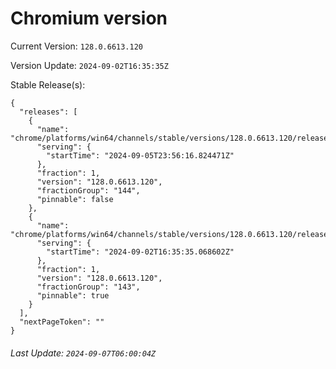 # Chromium version

Current Version: `128.0.6613.120`

Version Update: `2024-09-02T16:35:35Z`

Stable Release(s):
```
{
  "releases": [
    {
      "name": "chrome/platforms/win64/channels/stable/versions/128.0.6613.120/releases/1725580576",
      "serving": {
        "startTime": "2024-09-05T23:56:16.824471Z"
      },
      "fraction": 1,
      "version": "128.0.6613.120",
      "fractionGroup": "144",
      "pinnable": false
    },
    {
      "name": "chrome/platforms/win64/channels/stable/versions/128.0.6613.120/releases/1725294935",
      "serving": {
        "startTime": "2024-09-02T16:35:35.068602Z"
      },
      "fraction": 1,
      "version": "128.0.6613.120",
      "fractionGroup": "143",
      "pinnable": true
    }
  ],
  "nextPageToken": ""
}
```

###### Last Update: `2024-09-07T06:00:04Z`
        